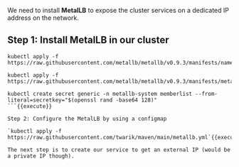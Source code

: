 We need to install **MetalLB** to expose the cluster services on a dedicated IP address on the network.
<!-- If you were using microk8s, you would just enable this add-on and provide the IP address pool in the enable command: `microk8s enable metallb:x.x.x.x-x.x.x.x` -->

<!-- For cloud users (EKS, GKE), Google Cloud or AWS would do it -->
## Step 1: Install MetalLB in our cluster
```
kubectl apply -f https://raw.githubusercontent.com/metallb/metallb/v0.9.3/manifests/namespace.yaml

kubectl apply -f https://raw.githubusercontent.com/metallb/metallb/v0.9.3/manifests/metallb.yaml

kubectl create secret generic -n metallb-system memberlist --from-literal=secretkey="$(openssl rand -base64 128)"
```{{execute}}

Step 2: Configure the MetalLB by using a configmap

`kubectl apply -f https://raw.githubusercontent.com/twarik/maven/main/metallb.yml`{{execute}}

The next step is to create our service to get an external IP (would be a private IP though).
